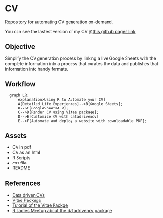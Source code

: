 # CV

Repository for automating CV generation on-demand.

You can see the lastest version of my CV @[this github pages link](https://dar4datascience.github.io/Curriculum-Vitae/)

## Objective

Simplify the CV generation process by linking a live Google Sheets with the complete information into a process that curates the data and publishes that information into handy formats.

## Workflow


```mermaid
  graph LR;
      explanation>Using R to Automate your CV]
      A[Detailed Life Experiences]-->B[Google Sheets];
      B-->C[GoogleSheets4 R];
      C-->D[Render CV using Vitae package];
      D-->E[Customize CV with datadrivencv]
      E-->F[Automate and deploy a website with downloadable PDF];
```

## Assets

 - CV in pdf
 - CV as an html
 - R Scripts
 - css file
 - README

## References

 - [Data driven CVs](https://github.com/nstrayer/datadrivencv)
 - [Vitae Package](https://pkg.mitchelloharawild.com/vitae/)
 - [Tutorial of the Vitae Packge](https://www.youtube.com/watch?v=cMlRAiQUdD8&t=1929s)
 - [R Ladies Meetup about the datadrivencv package](https://www.youtube.com/watch?v=Fc1RwRskk08&t=3467s)
